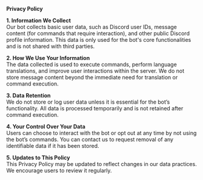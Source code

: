 **Privacy Policy**

**1. Information We Collect**  
Our bot collects basic user data, such as Discord user IDs, message content (for commands that require interaction), and other public Discord profile information. This data is only used for the bot's core functionalities and is not shared with third parties.

**2. How We Use Your Information**  
The data collected is used to execute commands, perform language translations, and improve user interactions within the server. We do not store message content beyond the immediate need for translation or command execution.

**3. Data Retention**  
We do not store or log user data unless it is essential for the bot’s functionality. All data is processed temporarily and is not retained after command execution.

**4. Your Control Over Your Data**  
Users can choose to interact with the bot or opt out at any time by not using the bot’s commands. You can contact us to request removal of any identifiable data if it has been stored.

**5. Updates to This Policy**  
This Privacy Policy may be updated to reflect changes in our data practices. We encourage users to review it regularly.
